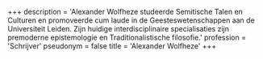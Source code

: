 +++
description = 'Alexander Wolfheze studeerde Semitische Talen en Culturen en promoveerde cum laude in de Geesteswetenschappen aan de Universiteit Leiden. Zijn huidige interdisciplinaire specialisaties zijn premoderne epistemologie en Traditionalistische filosofie.'
profession = 'Schrijver'
pseudonym = false
title = 'Alexander Wolfheze'
+++
